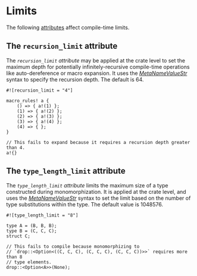 # Limits

The following [attributes] affect compile-time limits.

## The `recursion_limit` attribute

The *`recursion_limit` attribute* may be applied at the crate level to set the
maximum depth for potentially infinitely-recursive compile-time operations
like auto-dereference or macro expansion. It uses the [_MetaNameValueStr_]
syntax to specify the recursion depth. The default is 64.

```rust,ignore
#![recursion_limit = "4"]

macro_rules! a {
    () => { a!(1) };
    (1) => { a!(2) };
    (2) => { a!(3) };
    (3) => { a!(4) };
    (4) => { };
}

// This fails to expand because it requires a recursion depth greater than 4.
a!{}
```

## The `type_length_limit` attribute

The *`type_length_limit` attribute* limits the maximum size of a type
constructed during monomorphization. It is applied at the crate level, and
uses the [_MetaNameValueStr_] syntax to set the limit based on the number of
type substitutions within the type. The default value is 1048576.

```rust,ignore
#![type_length_limit = "8"]

type A = (B, B, B);
type B = (C, C, C);
struct C;

// This fails to compile because monomorphizing to
// `drop::<Option<((C, C, C), (C, C, C), (C, C, C))>>` requires more than 8
// type elements.
drop::<Option<A>>(None);
```

[attributes]: attributes.html
[_MetaNameValueStr_]: attributes.html#meta-item-attribute-syntax
